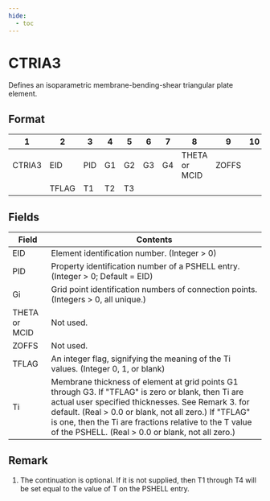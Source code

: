 ```yaml
---
hide:
  - toc
---
```

# CTRIA3
Defines an isoparametric membrane-bending-shear triangular plate element.

## Format
| 1        | 2        | 3        | 4        | 5        | 6        | 7        | 8        | 9        | 10       | 
| -------- | -------- | -------- | -------- | -------- | -------- | -------- | -------- | -------- | -------- | 
| CTRIA3   | EID      | PID      | G1       | G2       | G3       | G4       | THETA or MCID | ZOFFS |        | 
|          | TFLAG    | T1       | T2       | T3       |          |          |          |           |         |

## Fields
| Field      | Contents |
| ---------- | -------- |
| EID | Element identification number. (Integer > 0)
| PID | Property identification number of a PSHELL entry. (Integer > 0; Default = EID)
| Gi | Grid point identification numbers of connection points. (Integers > 0, all unique.)
| THETA or MCID | Not used.
| ZOFFS | Not used.
| TFLAG | An integer flag, signifying the meaning of the Ti values. (Integer 0, 1, or blank)
| Ti | Membrane thickness of element at grid points G1 through G3. If "TFLAG" is zero or blank, then Ti are actual user specified thicknesses. See Remark 3. for default. (Real > 0.0 or blank, not all zero.) If "TFLAG" is one, then the Ti are fractions relative to the T value of the PSHELL. (Real > 0.0 or blank, not all zero.)

## Remark
1. The continuation is optional. If it is not supplied, then T1 through T4 will be set equal to the value of T on the PSHELL entry.
